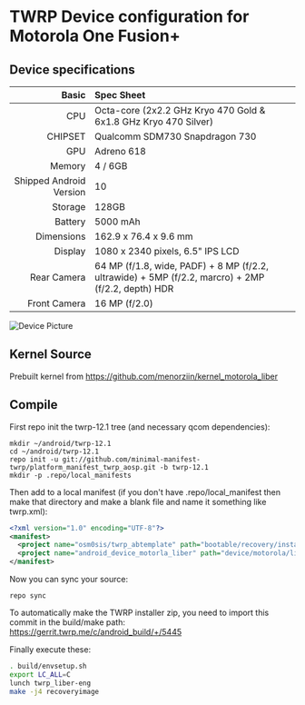 # TWRP Device configuration for Motorola One Fusion+

## Device specifications

Basic   | Spec Sheet
-------:|:-------------------------
CPU     | Octa-core (2x2.2 GHz Kryo 470 Gold & 6x1.8 GHz Kryo 470 Silver)
CHIPSET | Qualcomm SDM730 Snapdragon 730
GPU     | Adreno 618
Memory  | 4 / 6GB
Shipped Android Version | 10
Storage | 128GB
Battery | 5000 mAh
Dimensions | 162.9 x 76.4 x 9.6 mm
Display | 1080 x 2340 pixels, 6.5" IPS LCD
Rear Camera  | 64 MP (f/1.8, wide, PADF) + 8 MP (f/2.2, ultrawide) + 5MP (f/2.2, marcro) + 2MP (f/2.2, depth) HDR
Front Camera | 16 MP (f/2.0)

![Device Picture](https://fdn2.gsmarena.com/vv/pics/motorola/motorola-one-fusion-plus-1.jpg)

## Kernel Source
Prebuilt kernel from https://github.com/menorziin/kernel_motorola_liber

## Compile

First repo init the twrp-12.1 tree (and necessary qcom dependencies):

```
mkdir ~/android/twrp-12.1
cd ~/android/twrp-12.1
repo init -u git://github.com/minimal-manifest-twrp/platform_manifest_twrp_aosp.git -b twrp-12.1
mkdir -p .repo/local_manifests
```

Then add to a local manifest (if you don't have .repo/local_manifest then make that directory and make a blank file and name it something like twrp.xml):

```xml
<?xml version="1.0" encoding="UTF-8"?>
<manifest>
  <project name="osm0sis/twrp_abtemplate" path="bootable/recovery/installer" remote="github" revision="master"/>
  <project name="android_device_motorla_liber" path="device/motorola/liber" remote="TeamWin" revision="android-12.1"/>
</manifest>
```

Now you can sync your source:

```
repo sync
```

To automatically make the TWRP installer zip, you need to import this commit in the build/make path: https://gerrit.twrp.me/c/android_build/+/5445

Finally execute these:

```sh
. build/envsetup.sh
export LC_ALL=C
lunch twrp_liber-eng
make -j4 recoveryimage
```
